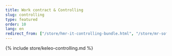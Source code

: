 ```yaml
---
title: Work contract & Controlling
slug: controlling
type: featured
order: 10
lang: en
redirect_from: ["/store/hmr-it-controlling-bundle.html", "/store/mr-software-controlling-bundle.html", "/store/hmr-it-sickday-bundle.html", "/store/mr-software-sickday-bundle.html", "/store/hmr-it-vacation-bundle.html", "/store/mr-software-vacation-bundle.html", "/store/work-contract-bundle.html"]
---
```


{% include store/keleo-controlling.md %}
 
